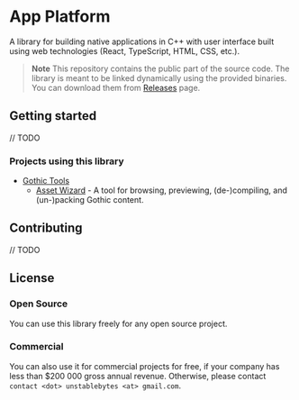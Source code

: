 # App Platform

A library for building native applications in C++ with user interface
built using web technologies (React, TypeScript, HTML, CSS, etc.).

> **Note**
> This repository contains the public part of the source code.
> The library is meant to be linked dynamically using the provided
> binaries. You can download them from [Releases](https://github.com/UnstableBytes/releases)
> page.

## Getting started

// TODO

### Projects using this library

- [Gothic Tools](https://github.com/GothicTools)
  - [Asset Wizard](https://github.com/GothicTools/AssetWizard) - 
    A tool for browsing, previewing, (de-)compiling, and (un-)packing Gothic content.

## Contributing

// TODO

## License

### Open Source

You can use this library freely for any open source project.

### Commercial

You can also use it for commercial projects for free, if your company has less
than $200 000 gross annual revenue.
Otherwise, please contact `contact <dot> unstablebytes <at> gmail.com`.
